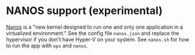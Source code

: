 # NANOS support (experimental)

[Nanos](https://github.com/nanovms/nanos) is a "new kernel designed to run one and only one application in a virtualized environment." See the config file `nanos.json` and replace the hypervisor if you don't have Hyper-V on your system. See `nanos.sh` for how to run the app with `ops` and `nanos`.
